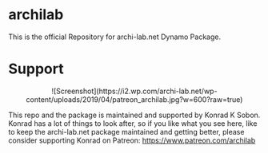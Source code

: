 # archilab
This is the official Repository for archi-lab.net Dynamo Package.

# Support

<center>
![Screenshot](https://i2.wp.com/archi-lab.net/wp-content/uploads/2019/04/patreon_archilab.jpg?w=600?raw=true)
</center>

This repo and the package is maintained and supported by Konrad K Sobon. Konrad has a lot of things to look after, so if you like what you see here, like to keep the archi-lab.net package maintained and getting better, please consider supporting Konrad on Patreon: https://www.patreon.com/archilab 
